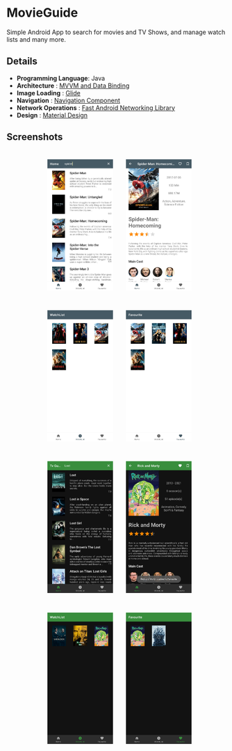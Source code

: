 # MovieGuide

Simple Android App to search for movies and TV Shows, and manage watch lists and many more. 

## Details
- **Programming Language**: Java
- **Architecture** : [MVVM and Data Binding](https://developer.android.com/jetpack/guide)
- **Image Loading** : [Glide](https://github.com/bumptech/glide)
- **Navigation** : [Navigation Component](https://developer.android.com/guide/navigation/navigation-getting-started)
- **Network Operations** : [Fast Android Networking Library](https://github.com/amitshekhariitbhu/Fast-Android-Networking)
- **Design** : [Material Design](https://material.io)
## Screenshots
<p align="middle">
<img src=".docs/pic1.jpg" width = 30% height = 30% style="margin:1.5em; margin-right:5px">
<img src=".docs/pic2.jpg" width = 30% height = 30% style="margin:1.5em; margin-right:5px">
<img src=".docs/pic3.jpg" width = 30% height = 30% style="margin:1.5em; margin-right:5px">
<img src=".docs/pic4.jpg" width = 30% height = 30% style="margin:1.5em; margin-right:5px">
<img src=".docs/pic5.jpg" width = 30% height = 30% style="margin:1.5em; margin-right:5px">
<img src=".docs/pic6.jpg" width = 30% height = 30% style="margin:1.5em; margin-right:5px">
<img src=".docs/pic7.jpg" width = 30% height = 30% style="margin:1.5em; margin-right:5px">
<img src=".docs/pic8.jpg" width = 30% height = 30% style="margin:1.5em; margin-right:5px">
</p>

